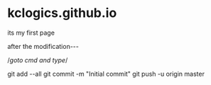 # kclogics.github.io
its my first page


after the modification---


/*goto cmd and type*/

git add --all
git commit -m "Initial commit"
git push -u origin master